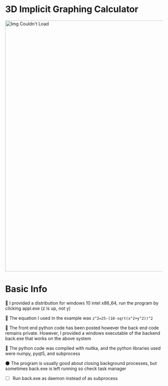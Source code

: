 # 3D Implicit Graphing Calculator

<img src="https://user-images.githubusercontent.com/60249504/136651126-91e6ee99-4b8d-4b79-a563-aeed1d048aff.gif" alt="Img Couldn't Load" width="800">

# Basic Info

:cherry_blossom: I provided a distribution for windows 10 intel x86_64, run the program by clicking appl.exe (z is up, not y)

:cherry_blossom: The equation I used in the example was ``` z^2=25-(10-sqrt(x^2+y^2))^2 ```

:cherry_blossom: The front end python code has been posted however the back end code remains private. However, I provided a windows executable of the backend back.exe that works on the above system 

:cherry_blossom: The python code was compiled with nuitka, and the python libraries used were numpy, pyqt5, and subprocess

:new_moon: The program is usually good about closing background processes, but sometimes back.exe is left running so check task manager

- [ ] Run back.exe as daemon instead of as subprocess
